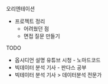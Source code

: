 오리엔테이션

- 프로젝트 정리
	- 어려웠던 점
	- 면접 질문 만들기

TODO
- 옵시디언 설명 유튜브 시청 - 노마드코드
- 빅데이터 분석 기사 - 판다스 공부
- 빅테이터 분석 기사 > 데이터분석 전문가

